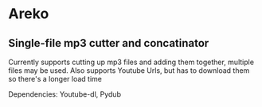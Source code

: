 # Areko

Single-file mp3 cutter and concatinator
---

Currently supports cutting up mp3 files and adding them together, multiple files may be used. Also supports Youtube Urls, but has to download them so there's a longer load time


Dependencies:
Youtube-dl, Pydub

